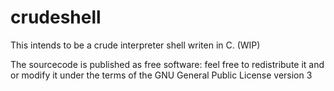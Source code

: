 # crudeshell

This intends to be a crude interpreter shell writen in C. (WIP)

The sourcecode is published as free software: feel free to redistribute it and or modify it under the terms of the GNU General Public License version 3
